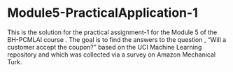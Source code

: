 # Module5-PracticalApplication-1
This is the solution for the practical assignment-1 for the Module 5 of the BH-PCMLAI course . The goal is to find the answers to the question , “Will a customer accept the coupon?” based on the UCI Machine Learning repository and which was collected via a survey on Amazon Mechanical Turk.
